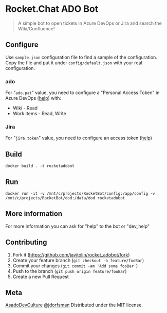 # Rocket.Chat ADO Bot
> A simple bot to open tickets in Azure DevOps or Jira and search the Wiki/Confluence!

## Configure
Use `sample.json` configuration file to find a sample of the configuration.
Copy the file and put it under `config/default.json` with your real configuration.
### ado
For "`ado.pat`" value, you need to configure a "Personal Access Token" in Azure DevOps ([help](https://learn.microsoft.com/en-us/azure/devops/organizations/accounts/use-personal-access-tokens-to-authenticate?view=azure-devops&tabs=Windows)) with:
* Wiki - Read
* Work Items - Read, Write

### Jira
For "`jira.token`" value, you need to configure an access token ([help](https://support.atlassian.com/atlassian-account/docs/manage-api-tokens-for-your-atlassian-account/))
## Build
`docker build . -t rocketadobot`

## Run
 `docker run -it -v /mnt/c/projects/RocketBot/config:/app/config -v /mnt/c/projects/RocketBot/dod:/data/dod rocketadobot`

 ## More information
 For more information you can ask for "help" to the bot or "dev_help"

## Contributing
1. Fork it (<https://github.com/javitolin/rocket_adobot/fork>)
2. Create your feature branch (`git checkout -b feature/fooBar`)
3. Commit your changes (`git commit -am 'Add some fooBar'`)
4. Push to the branch (`git push origin feature/fooBar`)
5. Create a new Pull Request

## Meta
[AsadoDevCulture](https://AsadoDevCulture.com) 
[@jdorfsman](https://twitter.com/jdorfsman)
Distributed under the MIT license.